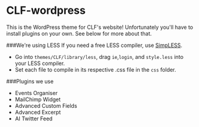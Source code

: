 CLF-wordpress
=============

This is the WordPress theme for CLF's website! Unfortunately you'll have to install plugins on your own. See below for more about that.

###We're using LESS
If you need a free LESS compiler, use [SimpLESS](http://wearekiss.com/simpless).

* Go into `themes/CLF/library/less`, drag `ie`,`login`, and `style.less` into your LESS compiler.
* Set each file to compile in its respective .css file in the `css` folder.

###Plugins we use
* Events Organiser
* MailChimp Widget
* Advanced Custom Fields
* Advanced Excerpt
* AI Twitter Feed